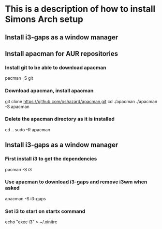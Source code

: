 # This is a description of how to install Simons Arch setup
## Install i3-gaps as a window manager

## Install apacman for AUR repositories

### Install git to be able to download apacman
pacman -S git

### Download apacman, install apacman
git clone https://github.com/oshazard/apacman.git
cd ./apacman
./apacman -S apacman

### Delete the apacman directory as it is installed
cd ..
sudo -R apacman

## Install i3-gaps as a window manager

### First install i3 to get the dependencies
pacman -S i3

### Use apacman to download i3-gaps and remove i3wm when asked
apacman -S i3-gaps

### Set i3 to start on startx command
echo "exec i3" > ~/.xinitrc
